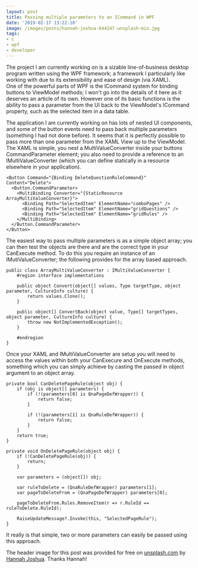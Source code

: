 ```yaml
---
layout: post
title: Passing multiple parameters to an ICommand in WPF
date: '2019-02-17 13:22:10'
image: /images/posts/hannah-joshua-644247-unsplash-min.jpg
tags:
- c
- wpf
- developer
---
```


The project I am currently working on is a sizable line-of-business desktop program written using the WPF framework; a framework I particularly like working with due to its extensibility and ease of design (via XAML).  
One of the powerful parts of WPF is the ICommand system for binding buttons to ViewModel methods; I won't go into the details of it here as it deserves an article of its own. However one of its basic functions is the ability to pass a parameter from the UI back to the ViewModel's ICommand property, such as the selected item in a data table.

The application I am currently working on has lots of nested UI components, and some of the button events need to pass back multiple parameters (something I had not done before). It seems that it is perfectly possible to pass more than one parameter from the XAML View up to the ViewModel.  
The XAML is simple, you nest a MultiValueConverter inside your buttons CommandParameter element; you also need to provide a reference to an IMultiValueConverter (which you can define statically in a resource elsewhere in your application).

<!--kg-card-begin: markdown-->

    <Button Command="{Binding DeleteQuestionRuleCommand}" Content="Delete">
      <Button.CommandParameter>
        <MultiBinding Converter="{StaticResource ArrayMultiValueConverter}">
    	  <Binding Path="SelectedItem" ElementName="comboPages" />
    	  <Binding Path="SelectedItem" ElementName="gridQuestions" />
    	  <Binding Path="SelectedItem" ElementName="gridRules" />
    	</MultiBinding>
      </Button.CommandParameter>
    </Button>

<!--kg-card-end: markdown-->

The easiest way to pass multiple parameters is as a simple object array; you can then test the objects are there and are the correct type in your CanExecute method. To do this you require an instance of an IMutiValueConverter; the following provides for the array based approach.

<!--kg-card-begin: markdown-->

    public class ArrayMultiValueConverter : IMultiValueConverter {
    	#region interface implementations
    
    	public object Convert(object[] values, Type targetType, object parameter, CultureInfo culture) {
    		return values.Clone();
    	}
    
    	public object[] ConvertBack(object value, Type[] targetTypes, object parameter, CultureInfo culture) {
    		throw new NotImplementedException();
    	}
    
    	#endregion
    }

<!--kg-card-end: markdown-->

Once your XAML and IMultiValueConverter are setup you will need to access the values within both your CanExecure and OnExecute methods, something which you can simply achieve by casting the passed in object argument to an object array.

<!--kg-card-begin: markdown-->

    private bool CanDeletePageRule(object obj) {
    	if (obj is object[] parameters) {
    		if (!(parameters[0] is QnaPageDefWrapper)) {
    			return false;
    		}
    
    		if (!(parameters[1] is QnaRuleDefWrapper)) {
    			return false;
    		}
    	}
    	return true;
    }
    
    private void OnDeletePageRule(object obj) {
    	if (!CanDeletePageRule(obj)) {
    		return;
    	}
    
    	var parameters = (object[]) obj;
    
    	var ruleToDelete = (QnaRuleDefWrapper) parameters[1];
    	var pageToDeleteFrom = (QnaPageDefWrapper) parameters[0];
    
    	pageToDeleteFrom.Rules.RemoveItem(r => r.RuleId == ruleToDelete.RuleId);
    
    	RaiseUpdateMessage?.Invoke(this, "SelectedPageRule");
    }

<!--kg-card-end: markdown-->

It really is that simple, two or more parameters can easily be passed using this approach.

The header image for this post was provided for free on [unsplash.com](https://unsplash.com) by [Hannah Joshua](https://unsplash.com/@hannahjoshua). Thanks Hannah!

